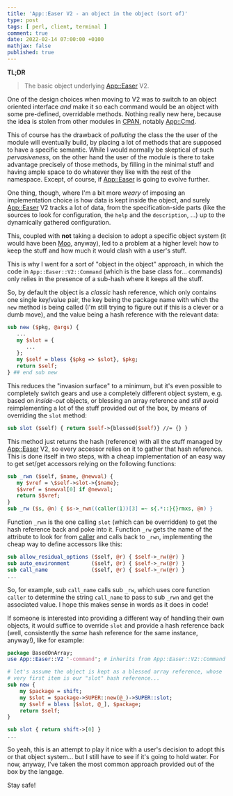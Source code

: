 ```yaml
---
title: 'App::Easer V2 - an object in the object (sort of)'
type: post
tags: [ perl, client, terminal ]
comment: true
date: 2022-02-14 07:00:00 +0100
mathjax: false
published: true
---
```


**TL;DR**

> The basic object underlying [App::Easer][] V2.

One of the design choices when moving to V2 was to switch to an object
oriented interface *and* make it so each command would be an object with
some pre-defined, overridable methods. Nothing really new here, because
the idea is stolen from other modules in [CPAN][], notably [App::Cmd][].

This of course has the drawback of *polluting* the class the the user of
the module will eventually build, by placing a lot of methods that are
supposed to have a specific semantic. While I would normally be
skeptical of such *pervasiveness*, on the other hand the user of the
module is there to take advantage precisely of those methods, by filling
in the minimal stuff and having ample space to do whatever they like
with the rest of the namespace. Except, of course, if [App::Easer][] is
going to evolve further.

One thing, though, where I'm a bit more *weary* of imposing an
implementation choice is how data is kept inside the object, and surely
[App::Easer][] V2 tracks a lot of data, from the specification-side
parts (like the sources to look for configuration, the `help` and the
`description`, ...) up to the dynamically gathered configuration.

This, coupled with **not** taking a decision to adopt a specific object
system (it would have been [Moo][], anyway), led to a problem at a
higher level: how to keep the stuff and how much it would clash with a
user's stuff.

This is why I went for a sort of "object in the object" approach, in
which the code in `App::Easer::V2::Command` (which is the base class
for... commands) only relies in the presence of a sub-hash where it
keeps all the stuff.

So, by default the object is a *classic* hash reference, which only
contains one single key/value pair, the key being the package name with
which the `new` method is being called (I'm still trying to figure out
if this is a clever or a dumb move), and the value being a hash
reference with the relevant data:

```perl
sub new ($pkg, @args) {
   ...
   my $slot = {
      ...
   };
   my $self = bless {$pkg => $slot}, $pkg;
   return $self;
} ## end sub new
```

This reduces the "invasion surface" to a minimum, but it's even possible
to completely switch gears and use a completely different object system,
e.g. based on *inside-out* objects, or blessing an array reference and
*still* avoid reimplementing a lot of the stuff provided out of the box,
by means of overriding the `slot` method:

```perl
sub slot ($self) { return $self->{blessed($self)} //= {} }
```

This method just returns the hash (reference) with all the stuff managed
by [App::Easer][] V2, so every accessor relies on it to gather that
hash reference. This is done itself in two steps, with a cheap
implementation of an easy way to get set/get accessors relying on the
following functions:

```perl
sub _rwn ($self, $name, @newval) {
   my $vref = \$self->slot->{$name};
   $$vref = $newval[0] if @newval;
   return $$vref;
}
sub _rw ($s, @n) { $s->_rwn((caller(1))[3] =~ s{.*::}{}rmxs, @n) }
```

Function `_rwn` is the one calling `slot` (which can be overridden) to
get the hash reference back and poke into it. Function `_rw` gets the
name of the attribute to look for from [caller][] and calls back to
`_rwn`, implementing the cheap way to define accessors like this:

```perl
sub allow_residual_options ($self, @r) { $self->_rw(@r) }
sub auto_environment       ($self, @r) { $self->_rw(@r) }
sub call_name              ($self, @r) { $self->_rw(@r) }
...
```

So, for example, sub `call_name` calls sub `_rw`, which uses core
function `caller` to determine the string `call_name` to pass to sub
`_rwn` and get the associated value. I hope this makes sense in words as
it does in code!

If someone is interested into providing a different way of handling
their own objects, it would suffice to override `slot` and provide a
hash reference back (well, consistently the *same* hash reference for
the same instance, anyway!), like for example:

```perl
package BasedOnArray;
use App::Easer::V2 '-command'; # inherits from App::Easer::V2::Command

# let's assume the object is kept as a blessed array reference, whose
# very first item is our "slot" hash reference...
sub new {
    my $package = shift;
    my $slot = $package->SUPER::new(@_)->SUPER::slot;
    my $self = bless [$slot, @_], $package;
    return $self;
}

sub slot { return shift->[0] }
...
```

So yeah, this is an attempt to play it nice with a user's decision to
adopt this or that object system... but I still have to see if it's
going to hold water. For now, anyway, I've taken the most common
approach provided out of the box by the langage.

Stay safe!


[Perl]: https://www.perl.org/
[App::Easer]: https://metacpan.org/pod/App::Easer
[CPAN]: https://metacpan.org/
[App::Cmd]: https://metacpan.org/pod/App::Cmd
[Moo]: https://metacpan.org/pod/Moo
[caller]: https://perldoc.perl.org/functions/caller
